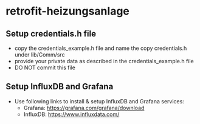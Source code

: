 # retrofit-heizungsanlage



## Setup credentials.h file
* copy the credentials_example.h file and name the copy credentials.h under lib/Comm/src
* provide your private data as described in the credentials_example.h file
* DO NOT commit this file


## Setup InfluxDB and Grafana
* Use following links to install & setup InfluxDB and Grafana services:
  - Grafana: https://grafana.com/grafana/download
  - InfluxDB: https://www.influxdata.com/
